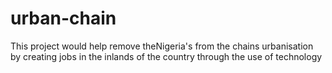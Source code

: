 # urban-chain
This project would help remove theNigeria's from the chains urbanisation by creating jobs in the inlands of the country through the use of technology
